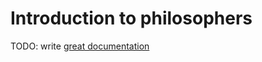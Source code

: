 # Introduction to philosophers

TODO: write [great documentation](http://jacobian.org/writing/what-to-write/)
